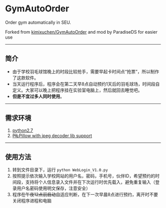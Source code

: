 # GymAutoOrder
Order gym automatically in SEU.

Forked from [kimixuchen/GymAutoOrder](https://github.com/kimixuchen/GymAutoOrder) and mod by ParadiseDS for easier use

-----------------------
## 简介 ##
* 由于学校羽毛球馆晚上的时段比较抢手，需要早起卡时间点“抢票”，所以制作了这款软件。
* 当天运行程序后，程序会在第二天早8点自动预约1天后的羽毛球场，时间段自定义。大家可以晚上把程序挂在实验室电脑上，然后就回去睡觉吧。
* **但是不宜过多人同时使用**。

----------------------
## 需求环境 ##
1. [python2.7](https://www.python.org/downloads/)
2. ~~[PIL](http://www.pythonware.com/products/pil/)~~[Pillow with jpeg decoder lib support](http://www.lfd.uci.edu/~gohlke/pythonlibs/#pil)

---
## 使用方法 ##
1. 转到文件目录下，运行 `python WebLogin_V1.0.py`
2. 按照提示依次输入学校网站的用户名，密码，手机号，伙伴ID，希望预约的时间段，支持将个人信息录入文件并在下次运行时优先载入，避免重复输入（登录用户名密码使用明文保存，注意安全）
3. 程序~~在午夜12点前启动~~自适应判断，在下一次早晨8点进行预约，离开时不要关闭程序进程和电脑
